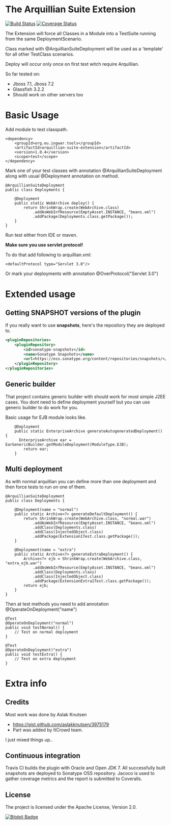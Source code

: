 The Arquillian Suite Extension
==================================

[![Build Status](https://travis-ci.org/ingwarsw/arquillian-suite-extension.png)](https://travis-ci.org/ingwarsw/arquillian-suite-extension)
[![Coverage Status](https://coveralls.io/repos/ingwarsw/arquillian-suite-extension/badge.png?branch=master)](https://coveralls.io/r/ingwarsw/arquillian-suite-extension?branch=master)

The Extension will force all Classes in a Module into a TestSuite running from the same DeploymentScenario.

Class marked with @ArquillianSuiteDeployment will be used as a 'template' for all other TestClass scenarios.

Deploy will occur only once on first test witch require Arquillian.

So far tested on:
- Jboss 7.1, Jboss 7.2
- Glassfish 3.2.2
- Should work on other servers too

# Basic Usage

Add module to test classpath.

    <dependency>
        <groupId>org.eu.ingwar.tools</groupId>
        <artifactId>arquillian-suite-extension</artifactId>
        <version>1.0.4</version>
        <scope>test</scope>
    </dependency>

Mark one of your test classes with annotation @ArquillianSuiteDeployment along with usual @Deployment annotation on method.

    @ArquillianSuiteDeployment
    public class Deployments {

        @Deployment
        public static WebArchive deploy() {
            return ShrinkWrap.create(WebArchive.class)
                .addAsWebInfResource(EmptyAsset.INSTANCE, "beans.xml")
                .addPackage(Deployments.class.getPackage());
        }
    }

Run test either from IDE or maven.

**Make sure you use servlet protocol!**

To do that add following to arquillian.xml:

    <defaultProtocol type="Servlet 3.0"/>

Or mark your deployments with annotation @OverProtocol("Servlet 3.0")

# Extended usage

## Getting SNAPSHOT versions of the plugin
If you really want to use **snapshots**, here's the repository they are deployed to.

```xml
<pluginRepositories>
    <pluginRepository>
        <id>sonatype-snapshots</id>
        <name>Sonatype Snapshots</name>
        <url>https://oss.sonatype.org/content/repositories/snapshots/</url>
    </pluginRepository>
</pluginRepositories>
```

## Generic builder

That project contains generic builder with should work for most simple J2EE cases.
You dont need to define deployment yourself but you can use generic builder to do work for you.

Basic usage for EJB module looks like.

        @Deployment
        public static EnterpriseArchive generateAutogeneratedDeployment() {
          EnterpriseArchive ear = EarGenericBuilder.getModuleDeployment(ModuleType.EJB);
            return ear;
        }

## Multi deployment

As with normal arquillian you can define more than one deployment and then force tests to run on one of them.

    @ArquillianSuiteDeployment
    public class Deployments {

        @Deployment(name = "normal")
        public static Archive<?> generateDefaultDeployment() {
            return ShrinkWrap.create(WebArchive.class, "normal.war")
                .addAsWebInfResource(EmptyAsset.INSTANCE, "beans.xml")
                .addClass(Deployments.class)
                .addClass(InjectedObject.class)
                .addPackage(Extension1Test.class.getPackage());
        }
    
        @Deployment(name = "extra")
        public static Archive<?> generateExtraDeployment() {
            Archive<?> ejb = ShrinkWrap.create(WebArchive.class, "extra_ejb.war")
                .addAsWebInfResource(EmptyAsset.INSTANCE, "beans.xml")
                .addClass(Deployments.class)
                .addClass(InjectedObject.class)
                .addPackage(ExtensionExtra1Test.class.getPackage());
            return ejb;
        }
    }
    
Then at test methods you need to add annotation @OperateOnDeployment("name")

    @Test
    @OperateOnDeployment("normal")
    public void testNormal() {
        // Test on normal deployment
    }
    
    @Test
    @OperateOnDeployment("extra")
    public void testExtra() {
        // Test on extra deployment
    }

# Extra info

## Credits

Most work was done by Aslak Knutsen
- https://gist.github.com/aslakknutsen/3975179
- Part was added by ItCrowd team.

I just mixed things up..

## Continuous integration

Travis CI builds the plugin with Oracle and Open JDK 7. All successfully built snapshots are deployed to
Sonatype OSS repository. Jacoco is used to gather coverage metrics and the report is submitted
to Coveralls.


## License

The project is licensed under the Apache License, Version 2.0.


[![Bitdeli Badge](https://d2weczhvl823v0.cloudfront.net/ingwarsw/arquillian-suite-extension/trend.png)](https://bitdeli.com/free "Bitdeli Badge")

